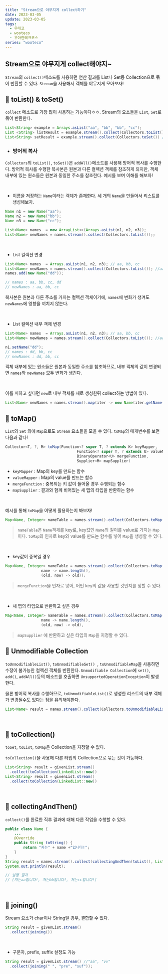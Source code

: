 ```yaml
---
title: "Stream으로 야무지게 collect하기"
date: 2023-03-05
update: 2023-03-05
tags:
  - 우테코
  - wooteco
  - 우아한테크코스
series: "wooteco"
---
```


## Stream으로 야무지게 collect해야지~

`Stream`의 `collect()`메소드를 사용하면 연산 결과를 List나 Set등 Collection으로 묶어 반환할 수 있다. `Stream`을 사용해서 객체를 야무지게 모아보자!



## 📌 toList() & toSet()

`collect` 메소드로 가장 많이 사용하는 기능이다ㅎㅎ. Stream의 요소들을 `List`, `Set`로 묶어 반환한다. 

```java
List<String> example = Arrays.asList("aa", "bb", "bb", "cc");
List <String> listResult = example.stream().collect(Collectors.toList()); // aa, bb, bb, cc
List<String> setResult = example.stream().collect(Collectors.toSet()) // aa, bb, cc

```





* ### 방어적 복사

`Collectors`의 `toList()`, `toSet()`은 `addAll()`메소드를 사용해 방어적 복사를 수행한다. 방어적 복사를 수행한 복사본은 원본과 다른 컬렉션 객체를 참조하게 되지만, 객체 내부에 있는 원소들은 원본과 동일한 주소를 참조한다. 예시를 보며 이해를 해보자!

<br/>

* 이름을 저장하는 `Name`이라는 객체가 존재한다. 세 개의 `Name`을 만들어서 리스트를 생성해보자. 

```java
Name n1 = new Name("aa");
Name n2 = new Name("bb");
Name n3 = new Name("cc");

List<Name> names  = new ArrayList<>(Arrays.asList(n1, n2, n3));
List<Name> newNames = names.stream().collect(Collectors.toList());;
```

<br/>

- List 컬렉션 변경

```java
List<Name> names  = Arrays.asList(n1, n2, n3); // aa, bb, cc
List<Name> newNames = names.stream().collect(Collectors.toList()); //aa, bb, cc
names.add(new Name("dd"));

// names : aa, bb, cc, dd
// newNames : aa, bb, cc
```

복사본은 원본과 다른 주소를 가지는 컬렉션 객체이기에, `names`에 변화가 생겨도 `newNames`에 영향을 끼치지 않는다.

<br/>

- List 컬렉션 내부 객체 변경

```java
List<Name> names  = Arrays.asList(n1, n2, n3); // aa, bb, cc
List<Name> newNames = names.stream().collect(Collectors.toList()); //aa, bb, cc

n1.setName("dd");
// names : dd, bb, cc
// newNames : dd, bb, cc
```

객체 내부에 있는 원소들은 원본과 동일한 주소를 참조하므로, 내부 객체의 값이 변경되면 `names`와 `newNames` 모두 변화가 생긴다.

<br/>

이를 피하고 싶다면 `new`로 내부 객체를 새로 생성한뒤 collect하는 방법이 있다.

```java
List<Name> newNames = names.stream().map(iter -> new Name(iter.getName())).collect(Collectors.toUnmodifiableList());
```





## 📌 toMap()

`List`와 `Set` 외에 `Map`으로도 `Stream` 요소들을 모을 수 있다. `toMap`의 매개변수를 보면 다음과 같다!

```java
Collector<T, ?, M> toMap(Function<? super T, ? extends K> keyMapper,
                                Function<? super T, ? extends U> valueMapper,
                                BinaryOperator<U> mergeFunction,
                                Supplier<M> mapSupplier)
```

- `keyMapper` : Map의 key를 만드는 함수
- `valueMapper` : Map의 value를 만드는 함수
- `mergeFunction` : 중복되는 키 값이 들어올 경우 수행되는 함수
- `mapSupplier` : 결과와 함께 비어있는 새 맵의 타입을 반환하는 함수

<br/>

예시를 통해 `toMap`을 어떻게 활용하는지 봐보자!

```java
Map<Name, Integer> nameTable = names.stream().collect(Collectors.toMap(name -> name, name -> name.length());
```

> `nameTable`은 `Name`객체를 key로, key값인 `Name`의 길이를 value로 가지는 `Map`이다. `toMap`의 인자로 key와 value를 만드는 함수를 넣어 `Map`을 생성할 수 있다.

<br/>

- key값이 중복일 경우

```java
Map<Name, Integer> nameTable = names.stream().collect(Collectors.toMap(name -> name,
                name -> name.length(),
                (old, now) -> old));
```

> `mergeFunction`을 인자로 넣어, 어떤 key의 값을 사용할 것인지를 정할 수 있다.

<br/>

- 새 맵의 타입으로 반환하고 싶은 경우

```java
Map<Name, Integer> nameTable = names.stream().collect(Collectors.toMap(name -> name,
                name -> name.length(),
                (old, now) -> old),              					               LinkedHashMap::new);
```

> `mapSupplier` 에 반환하고 싶은 타입의 `Map`을 지정할 수 있다.



## 📌 Unmodifiable Collection

`toUnmodifiableList()`, `toUnmodifiableSet() `, `toUnmodifiableMap`을 사용하면 수정이 불가능한 컬렉션 객체를 반환한다. `Unmodifiable Collection`에 `set()`, `add()`, `addAll()`등의 메소드를 호출하면 `UnsupportedOperationException`이 발생한다.

물론 방어적 복사를 수행하므로, `toUnmodifiableList()`로 생성한 리스트의 내부 객체가 변경될수도 있다는 점을 유의해야한다.

```java
List<Name> result = names.stream().collect(Collectors.toUnmodifiableList());
```

<br/>

## 📌 toCollection()

`toSet`, `toList`, `toMap`은 Collection을 지정할 수 없다.

`toCollection()`을 사용해 다른 타입의 Collection으로 묶는 것이 가능하다.

```java
List<String> result = givenList.stream()
  .collect(toCollection(LinkedList::new))
List<String> result = givenList.stream()
  .collect(toCollection(LinkedList::new))
```

<br/>

## 📌 collectingAndThen()

`collect()`를 완료한 직후 결과에 대해 다른 작업을 수행할 수 있다.

```java
public class Name {
	...
    @Override
    public String toString() {
        return "저는" + name +"입니다!";
    }
}
String result = names.stream().collect(collectingAndThen(toList(), List::toString));
System.out.println(result);

// 실행 결과
// [저는aa입니다!, 저는bb입니다!, 저는cc입니다!]
```

<br/>



## 📌 joining()

Stream 요소가 char이나 String일 경우, 결합할 수 있다.

```java
String result = givenList.stream()
  .collect(joining())
```

<br/>

* 구분자, prefix, suffix 설정도 가능

```java
String result = givenList.stream() //"aa", "vv"
  .collect(joining(" ", "pre", "suf"));
```





